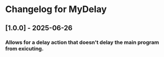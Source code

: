 # Changelog for MyDelay

## [1.0.0] - 2025-06-26
### Allows for a delay action that doesn't delay the main program from exicuting.